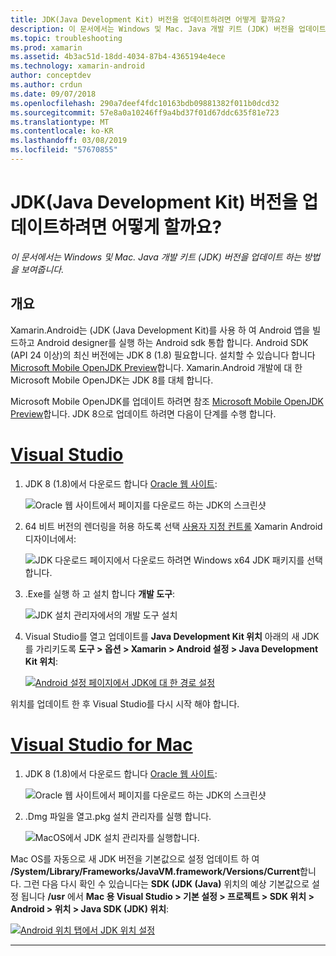 ```yaml
---
title: JDK(Java Development Kit) 버전을 업데이트하려면 어떻게 할까요?
description: 이 문서에서는 Windows 및 Mac. Java 개발 키트 (JDK) 버전을 업데이트 하는 방법을 보여줍니다.
ms.topic: troubleshooting
ms.prod: xamarin
ms.assetid: 4b3ac51d-18dd-4034-87b4-4365194e4ece
ms.technology: xamarin-android
author: conceptdev
ms.author: crdun
ms.date: 09/07/2018
ms.openlocfilehash: 290a7deef4fdc10163bdb09881382f011b0dcd32
ms.sourcegitcommit: 57e8a0a10246ff9a4bd37f01d67ddc635f81e723
ms.translationtype: MT
ms.contentlocale: ko-KR
ms.lasthandoff: 03/08/2019
ms.locfileid: "57670855"
---
```

# <a name="how-do-i-update-the-java-development-kit-jdk-version"></a>JDK(Java Development Kit) 버전을 업데이트하려면 어떻게 할까요?

_이 문서에서는 Windows 및 Mac. Java 개발 키트 (JDK) 버전을 업데이트 하는 방법을 보여줍니다._

## <a name="overview"></a>개요

Xamarin.Android는 (JDK (Java Development Kit)를 사용 하 여 Android 앱을 빌드하고 Android designer를 실행 하는 Android sdk 통합 합니다. Android SDK (API 24 이상)의 최신 버전에는 JDK 8 (1.8) 필요합니다. 설치할 수 있습니다 합니다 [Microsoft Mobile OpenJDK Preview](~/android/get-started/installation/openjdk.md)합니다. Xamarin.Android 개발에 대 한 Microsoft Mobile OpenJDK는 JDK 8를 대체 합니다.

Microsoft Mobile OpenJDK를 업데이트 하려면 참조 [Microsoft Mobile OpenJDK Preview](~/android/get-started/installation/openjdk.md)합니다. JDK 8으로 업데이트 하려면 다음이 단계를 수행 합니다.

# <a name="visual-studiotabwindows"></a>[Visual Studio](#tab/windows)

1.  JDK 8 (1.8)에서 다운로드 합니다 [Oracle 웹 사이트](https://www.oracle.com/technetwork/java/javase/downloads/index.html):

    ![Oracle 웹 사이트에서 페이지를 다운로드 하는 JDK의 스크린샷](update-jdk-images/image1.png)

2.  64 비트 버전의 렌더링을 허용 하도록 선택 [사용자 지정 컨트롤](https://developer.xamarin.com/releases/vs/xamarin.vs_4/xamarin.vs_4.2/#androiddesignercustomcontrols) Xamarin Android 디자이너에서:

    ![JDK 다운로드 페이지에서 다운로드 하려면 Windows x64 JDK 패키지를 선택 합니다.](update-jdk-images/image2.png)

3.  .Exe를 실행 하 고 설치 합니다 **개발 도구**:

    ![JDK 설치 관리자에서의 개발 도구 설치](update-jdk-images/image3.png)

4.  Visual Studio를 열고 업데이트를 **Java Development Kit 위치** 아래의 새 JDK를 가리키도록 **도구 > 옵션 > Xamarin > Android 설정 > Java Development Kit 위치**:

    [![Android 설정 페이지에서 JDK에 대 한 경로 설정](update-jdk-images/image4-sml.png)](update-jdk-images/image4.png#lightbox)

위치를 업데이트 한 후 Visual Studio를 다시 시작 해야 합니다.

# <a name="visual-studio-for-mactabmacos"></a>[Visual Studio for Mac](#tab/macos)

1.  JDK 8 (1.8)에서 다운로드 합니다 [Oracle 웹 사이트](https://www.oracle.com/technetwork/java/javase/downloads/index.html):

    ![Oracle 웹 사이트에서 페이지를 다운로드 하는 JDK의 스크린샷](update-jdk-images/image1.png)

2.  .Dmg 파일을 열고.pkg 설치 관리자를 실행 합니다.

    ![MacOS에서 JDK 설치 관리자를 실행합니다.](update-jdk-images/image5.png)

Mac OS를 자동으로 새 JDK 버전을 기본값으로 설정 업데이트 하 여 **/System/Library/Frameworks/JavaVM.framework/Versions/Current**합니다. 그런 다음 다시 확인 수 있습니다는 **SDK (JDK (Java)** 위치의 예상 기본값으로 설정 됩니다 **/usr** 에서 **Mac 용 Visual Studio > 기본 설정 > 프로젝트 > SDK 위치 > Android > 위치 > Java SDK (JDK) 위치**:

[![Android 위치 탭에서 JDK 위치 설정](update-jdk-images/image6-sml.png)](update-jdk-images/image6.png#lightbox)

-----

